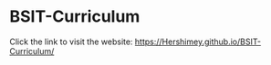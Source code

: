 # BSIT-Curriculum
Click the link to visit the website: https://Hershimey.github.io/BSIT-Curriculum/
